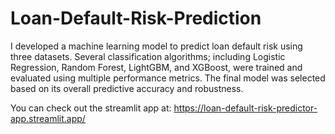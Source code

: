 # Loan-Default-Risk-Prediction
I developed a machine learning model to predict loan default risk using three datasets. Several classification algorithms; including Logistic Regression, Random Forest, LightGBM, and XGBoost, were trained and evaluated using multiple performance metrics. The final model was selected based on its overall predictive accuracy and robustness.

You can check out the streamlit app at: https://loan-default-risk-predictor-app.streamlit.app/
